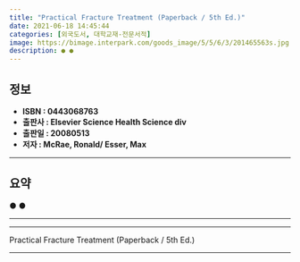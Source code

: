 ```yaml
---
title: "Practical Fracture Treatment (Paperback / 5th Ed.)"
date: 2021-06-18 14:45:44
categories: [외국도서, 대학교재-전문서적]
image: https://bimage.interpark.com/goods_image/5/5/6/3/201465563s.jpg
description: ● ●
---
```


## **정보**

- **ISBN : 0443068763**
- **출판사 : Elsevier Science Health Science div**
- **출판일 : 20080513**
- **저자 : McRae, Ronald/ Esser, Max**

------



## **요약**

●  ●  

------



------


Practical Fracture Treatment (Paperback / 5th Ed.) 

------


